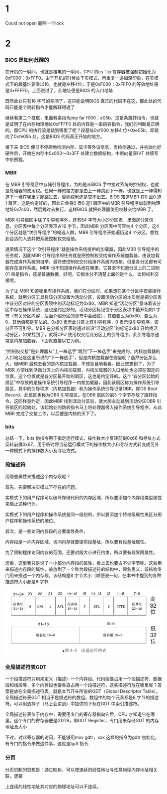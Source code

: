 # 1

Could not open 删除一个lock

# 2



### BIOS 是如何苏醒的

在开机的一瞬间，也就是接电的一瞬间，CPU 的cs：ip 寄存器被强制初始化为0xF000：0xFFF0。由于开机的时候处于实模式，再重复一遍加深印象，在实模式下的段基址要乘以16，也就是左移4位，于是0xF000：0xFFF0 的等效地址将是0xFFFF0。上面说过了，此地址便是BIOS 的入口地址

既然此处只有16 字节的空间了，这只能说明BIOS 真正的代码不在这，那此处的代码只能是个跳转指令才能解释得通了

继续看第二个框框，里面有条指令jmp far f000：e05b，这是条跳转指令，也就是证明了在内存物理地址0xFFFF0 处的内容是一条跳转指令，我们的判断是正确的。那CPU 的执行流是跳到哪里了呢？段基址0xf000 左移4 位+0xe05b，即跳向了0xfe05b 处，这是BIOS 代码真正开始的地方。

接下来 BIOS 便马不停蹄地检测内存、显卡等外设信息，当检测通过，并初始化好硬件后，开始在内存中0x000～0x3FF 处建立数据结构，中断向量表IVT 并填写中断例程。



### MBR

在 MBR 引导扇区中存储引导程序，为的是从BIOS 手中接过系统的控制权，也就是处理器的使用权。任何一棒的接力都是由上一棒跳到下一棒，也就是上一棒得知道下一棒在哪里才能跳过去，否则权利还是交不出去。BIOS 知道MBR 在0 盘0 道1 扇区，这是约定好的，因此它会将0 盘0 道1 扇区中的MBR 引导程序加载到物理地址0x7c00，然后跳过去执行，这样BIOS 就把处理器使用权移交给MBR 了。

MBR 引导扇区中除了引导程序外，还有64 字节大小的分区表，里面是分区信息。分区表中每个分区表项占16 字节，因此MBR 分区表中可容纳4 个分区，这4 个分区就是“次引导程序”的候选人群，MBR 引导程序开始遍历这4 个分区，想找到合适的人选并把系统控制权交给他。

通常情况下这个“次引导程序”就是操作系统提供的加载器，因此MBR 引导程序的任务就，因此MBR 引导程序的任务就是把控制权交给操作系统加载器，由该加载器完成操作系统的自举，最终使控制权交付给操作系统内核核。但是各分区都有可能存在操作系统，MBR 也不知道操作系统在哪里，它甚至不知道分区上的二进制01 串是指令，还是普通数据，好吧，它根本分不清楚上面的是什么，谈何权利交接呢。



为了让 MBR 知道哪里有操作系统，我们在分区时，如果想在某个分区中安装操作系统，就用分区工具将该分区设置为活动分区，设置活动分区的本质就是把分区表中该分区对应的分区表项中的活动标记为0x80。MBR 知道“活动分区”意味着该分区中存在操作系统，这也是约定好的。活动分区标记位于分区表项中最开始的1 字节（有关分区内容，后面介绍分区的章节中会细说），其值要么为0x80，要么为0，其他值都是非法的。0x80 表示此分区上有引导程序，0 表示没引导程序，该分区不可引导。MBR 在分析分区表时通过辨识“活动分区”的标记0x80 开始找活动分区，如果找到了，就将CPU 使用权交给此分区上的引导程序，此引导程序通常是内核加载器，下面就直接以它为例。



“控制权交接”是处理器从“上一棒选手”跳到“下一棒选手”来完成的，内核加载器的入口地址是这里所说的“下一棒选手”，但是内核加载器在哪里呢？虽然分区那么大，但MBR 最想去看的是内核加载器，不想盲目地看看。因此您想到了，为了MBR 方便找到活动分区上的内核加载器，内核加载器的入口地址也必须在固定的位置，这个位置就是各分区最开始的扇区，这也是约定好的。这个“各分区起始的扇区”中存放的是操作系统引导程序—内核加载器，因此该扇区称为操作系统引导扇区，其中的引导程序（内核加载器）称为操作系统引导记录OBR，即OS Boot Record，此扇区也称为OBR 引导扇区。在OBR 扇区的前3 个字节存放了跳转指令，这同样是约定，因此MBR 找到活动分区后，就大胆主动跳到活动分区OBR 引导扇区的起始处，该起始处的跳转指令马上将处理器带入操作系统引导程序，从此MBR 完成了交接工作，以后便是内核的天下了。

### bits

总结一下，bits 伪指令用于指定运行模式，操作数大小反转前缀0x66 和寻址方式反转前缀0x67，用于临时将当前运行模式下的操作数大小和寻址方式转变成另外一种模式下的操作数大小及寻址方式。

### 段描述符

用哪些属性来描述这个内存段呢？

首先，先要解决实模式下存在的问题。

实模式下的用户程序可以破坏存储代码的内存区域，所以要添加个内存段类型属性来阻止这种行为。

实模式下的用户程序和操作系统是同一级别的，所以要添加个特权级属性来区分用户程序和操作系统的地位。

其次，是一些访问内存段的必要属性条件。

内存段是一片内存区域，访问内存就要提供段基址，所以要有段基址属性。

为了限制程序访问内存的范围，还要对段大小进行约束，所以要有段界限属性。

您看，这里我只是说了一小部分内存段的属性，看上去也要占不少字节呢。这些用来描述内存段的属性，被放到了一个称为段描述符的结构中，顾名思义，该结构专门用来描述一个内存段，该结构是8 字节大小（顺便说一句，在本书中提到的各种描述符大小都是8 字节.

![段描述符](./段描述符.png)



### 全局描述符表GDT

一个段描述符只用来定义（描述）一个内存段。代码段要占用一个段描述符、数据段和栈段等，多个内存段也要各自占用一个段描述符，这些描述符放在哪里呢？答案是放在全局描述符表，就是本节开头所说的GDT（Global Descriptor Table）。全局描述符表GDT 相当于是描述符的数组，数组中的每个元素都是8 字节的描述符。可以用选择子（马上会讲到）中提供的下标在GDT 中索引描述符。

全局描述符表位于内存中，需要用专门的寄存器指向它后，CPU 才知道它在哪里。这个专门的寄存器便是GDTR，即GDT Register，专门用来存储GDT 的内存地址及大小

不过，对此寄存器的访问，不能够用mov gdtr，xxx 这样的指令为gdtr 初始化，有专门的指令来做这件事，这就是lgdt 指令.

### 分页

分页机制的思想是：通过映射，可以使连续的线性地址与任意物理内存地址相关联，逻辑

上连续的线性地址其对应的物理地址可以不连续。


